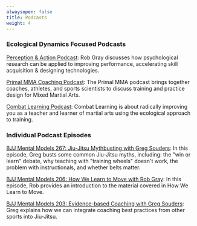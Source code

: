 ```yaml
---
alwaysopen: false
title: Podcasts
weight: 4
---
```


### Ecological Dynamics Focused Podcasts

[Perception & Action Podcast](https://perceptionaction.com/): Rob Gray discusses how psychological research can be applied to improving performance, accelerating skill acquisition & designing technologies.

[Primal MMA Coaching Podcast](https://theprimalmmacoachingpodcast.buzzsprout.com/): The Primal MMA podcast brings together coaches, athletes, and sports scientists to discuss training and practice design for Mixed Martial Arts. 

[Combat Learning Podcast](https://www.combatlearning.com/): Combat Learning is about radically improving you as a teacher and learner of martial arts using the ecological approach to training.

### Individual Podcast Episodes

[BJJ Mental Models 267: Jiu-Jitsu Mythbusting with Greg Souders](https://podcast.bjjmentalmodels.com/243161/13666720-ep-267-jiu-jitsu-mythbusting-feat-greg-souders): In this episode, Greg busts some common Jiu-Jitsu myths, including: the "win or learn" debate, why teaching with "training wheels" doesn't work, the problem with instructionals, and whether belts matter.

[BJJ Mental Models 206: How We Learn to Move with Rob Gray](https://podcast.bjjmentalmodels.com/243161/11525059-ep-206-how-we-learn-to-move-feat-dr-rob-gray): In this episode, Rob provides an introduction to the material covered in How We Learn to Move.

[BJJ Mental Models 203: Evidence-based Coaching with Greg Souders](https://podcast.bjjmentalmodels.com/243161/11295325): Greg explains how we can integrate coaching best practices from other sports into Jiu-Jitsu.


